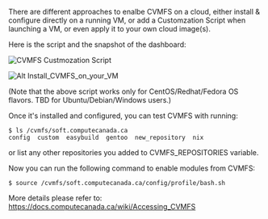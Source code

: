 
There are different approaches to enalbe CVMFS on a cloud, either install & configure directly on a running VM, 
or add a Customzation Script when launching a VM, or even apply it to your own cloud image(s). 

Here is the script and the snapshot of the dashboard:

![CVMFS Custmozation Script](https://raw.githubusercontent.com/ComputeCanada/cvmfs/main/cvmfs_on_cloud/customization_script)


![Alt Install_CVMFS_on_your_VM](https://user-images.githubusercontent.com/73720293/97760381-a80ae600-1ac8-11eb-904f-5861c93d6bd8.png)

(Note that the above script works only for CentOS/Redhat/Fedora OS flavors. TBD for Ubuntu/Debian/Windows users.)  


Once it's installed and configured, you can test CVMFS with running:

```
$ ls /cvmfs/soft.computecanada.ca
config  custom  easybuild  gentoo  new_repository  nix
```

or list any other repositories you added to CVMFS_REPOSITORIES variable. 

Now you can run the following command to enable modules from CVMFS:

`$ source /cvmfs/soft.computecanada.ca/config/profile/bash.sh`

More details please refer to: https://docs.computecanada.ca/wiki/Accessing_CVMFS





